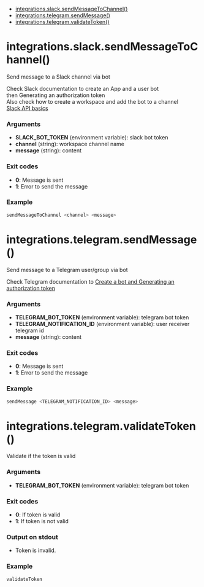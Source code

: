 * [integrations.slack.sendMessageToChannel()](#integrationsslacksendmessagetochannel)
* [integrations.telegram.sendMessage()](#integrationstelegramsendmessage)
* [integrations.telegram.validateToken()](#integrationstelegramvalidatetoken)



# integrations.slack.sendMessageToChannel()

Send message to a Slack channel via bot

Check Slack documentation to create an App and a user bot  
then Generating an authorization token    
Also check how to create a workspace and add the bot to a channel  
[Slack API basics](https://api.slack.com/authentication/basics)  

### Arguments

* **SLACK_BOT_TOKEN** (environment variable): slack bot token
* **channel** (string): workspace channel name
* **message** (string): content

### Exit codes

* **0**: Message is sent
* **1**: Error to send the message

### Example

```bash
sendMessageToChannel <channel> <message>
```




# integrations.telegram.sendMessage()

Send message to a Telegram user/group via bot

Check Telegram documentation to [Create a bot and Generating an authorization token](https://core.telegram.org/bots#6-botfather)

### Arguments

* **TELEGRAM_BOT_TOKEN** (environment variable): telegram bot token
* **TELEGRAM_NOTIFICATION_ID** (environment variable): user receiver telegram id
* **message** (string): content

### Exit codes

* **0**: Message is sent
* **1**: Error to send the message

### Example

```bash
sendMessage <TELEGRAM_NOTIFICATION_ID> <message>
```

# integrations.telegram.validateToken()

Validate if the token is valid

### Arguments

* **TELEGRAM_BOT_TOKEN** (environment variable): telegram bot token

### Exit codes

* **0**: If token is valid
* **1**: If token is not valid

### Output on stdout

* Token is invalid.

### Example

```bash
validateToken
```

